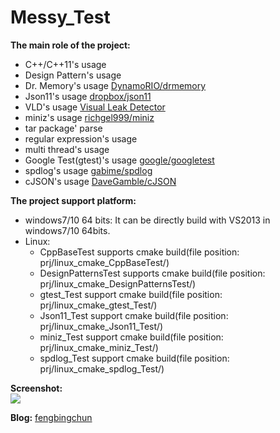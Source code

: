 # Messy_Test
**The main role of the project:**
- C++/C++11's usage
- Design Pattern's usage
- Dr. Memory's usage [DynamoRIO/drmemory](https://github.com/DynamoRIO/drmemory)
- Json11's usage [dropbox/json11](https://github.com/dropbox/json11)
- VLD's usage [Visual Leak Detector](http://vld.codeplex.com/releases)
- miniz's usage [richgel999/miniz](https://github.com/richgel999/miniz)
- tar package' parse
- regular expression's usage
- multi thread's usage
- Google Test(gtest)'s usage [google/googletest](https://github.com/google/googletest)
- spdlog's usage [gabime/spdlog](https://github.com/gabime/spdlog)
- cJSON's usage [DaveGamble/cJSON](https://github.com/DaveGamble/cJSON)

**The project support platform:**
- windows7/10 64 bits: It can be directly build with VS2013 in windows7/10 64bits.
- Linux: 
	- CppBaseTest supports cmake build(file position: prj/linux_cmake_CppBaseTest/)
	- DesignPatternsTest supports cmake build(file position: prj/linux_cmake_DesignPatternsTest/)
	- gtest_Test support cmake build(file position: prj/linux_cmake_gtest_Test/)
	- Json11_Test support cmake build(file position: prj/linux_cmake_Json11_Test/)
	- miniz_Test support cmake build(file position: prj/linux_cmake_miniz_Test/)
	- spdlog_Test support cmake build(file position: prj/linux_cmake_spdlog_Test/)

**Screenshot:**  
![](https://github.com/fengbingchun/Messy_Test/blob/master/prj/x86_x64_vc12/Screenshot.png)

**Blog:** [fengbingchun](http://blog.csdn.net/fengbingchun/article/category/725584)
